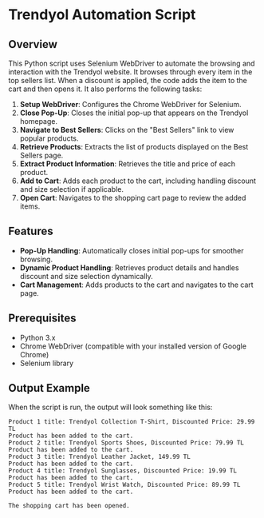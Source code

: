 # Trendyol Automation Script

## Overview

This Python script uses Selenium WebDriver to automate the browsing and interaction with the Trendyol website. It browses through every item in the top sellers list. When a discount is applied, the code adds the item to the cart and then opens it. It also performs the following tasks:

1. **Setup WebDriver**: Configures the Chrome WebDriver for Selenium.
2. **Close Pop-Up**: Closes the initial pop-up that appears on the Trendyol homepage.
3. **Navigate to Best Sellers**: Clicks on the "Best Sellers" link to view popular products.
4. **Retrieve Products**: Extracts the list of products displayed on the Best Sellers page.
5. **Extract Product Information**: Retrieves the title and price of each product.
6. **Add to Cart**: Adds each product to the cart, including handling discount and size selection if applicable.
7. **Open Cart**: Navigates to the shopping cart page to review the added items.

## Features

- **Pop-Up Handling**: Automatically closes initial pop-ups for smoother browsing.
- **Dynamic Product Handling**: Retrieves product details and handles discount and size selection dynamically.
- **Cart Management**: Adds products to the cart and navigates to the cart page.

## Prerequisites

- Python 3.x
- Chrome WebDriver (compatible with your installed version of Google Chrome)
- Selenium library

## Output Example

When the script is run, the output will look something like this:

```plaintext
Product 1 title: Trendyol Collection T-Shirt, Discounted Price: 29.99 TL
Product has been added to the cart.
Product 2 title: Trendyol Sports Shoes, Discounted Price: 79.99 TL
Product has been added to the cart.
Product 3 title: Trendyol Leather Jacket, 149.99 TL
Product has been added to the cart.
Product 4 title: Trendyol Sunglasses, Discounted Price: 19.99 TL
Product has been added to the cart.
Product 5 title: Trendyol Wrist Watch, Discounted Price: 89.99 TL
Product has been added to the cart.

The shopping cart has been opened.
